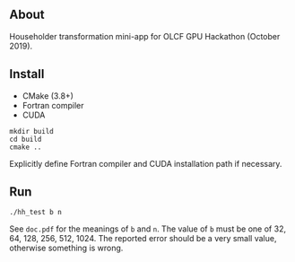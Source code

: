 ## About

Householder transformation mini-app for OLCF GPU Hackathon (October 2019).

## Install

* CMake (3.8+)
* Fortran compiler
* CUDA

```
mkdir build
cd build
cmake ..
```

Explicitly define Fortran compiler and CUDA installation path if necessary.

## Run

```
./hh_test b n
```

See `doc.pdf` for the meanings of `b` and `n`. The value of `b` must be one of
32, 64, 128, 256, 512, 1024. The reported error should be a very small value,
otherwise something is wrong.
